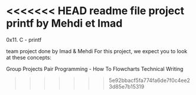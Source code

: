 <<<<<<< HEAD
 readme file project printf by Mehdi et Imad 
=======
0x11. C - printf
 
team project done by Imad & Mehdi
For this project, we expect you to look at these concepts:

Group Projects
Pair Programming - How To
Flowcharts
Technical Writing
>>>>>>> 5e92bbacf5fa774fa6de7f0c4ee23d85e7b15319
